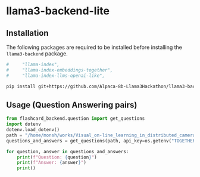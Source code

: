 # llama3-backend-lite

## Installation
The following packages are required to be installed before installing the `llama3-backend` package.
```bash
#     "llama-index",
#     "llama-index-embeddings-together",
#     "llama-index-llms-openai-like",
```
```bash
pip install git+https://github.com/Alpaca-8b-Llama3Hackathon/llama3-backend.git@lite
```
## Usage (Question Answering pairs)
```python
from flashcard_backend.question import get_questions
import dotenv
dotenv.load_dotenv()
path = "/home/monsh/works/Visual_on-line_learning_in_distributed_camera_netw.pdf"
questions_and_answers = get_questions(path, api_key=os.getenv("TOGETHER_API_KEY"))

for question, answer in questions_and_answers:
    print(f"Question: {question}")
    print(f"Answer: {answer}")
    print()
```
